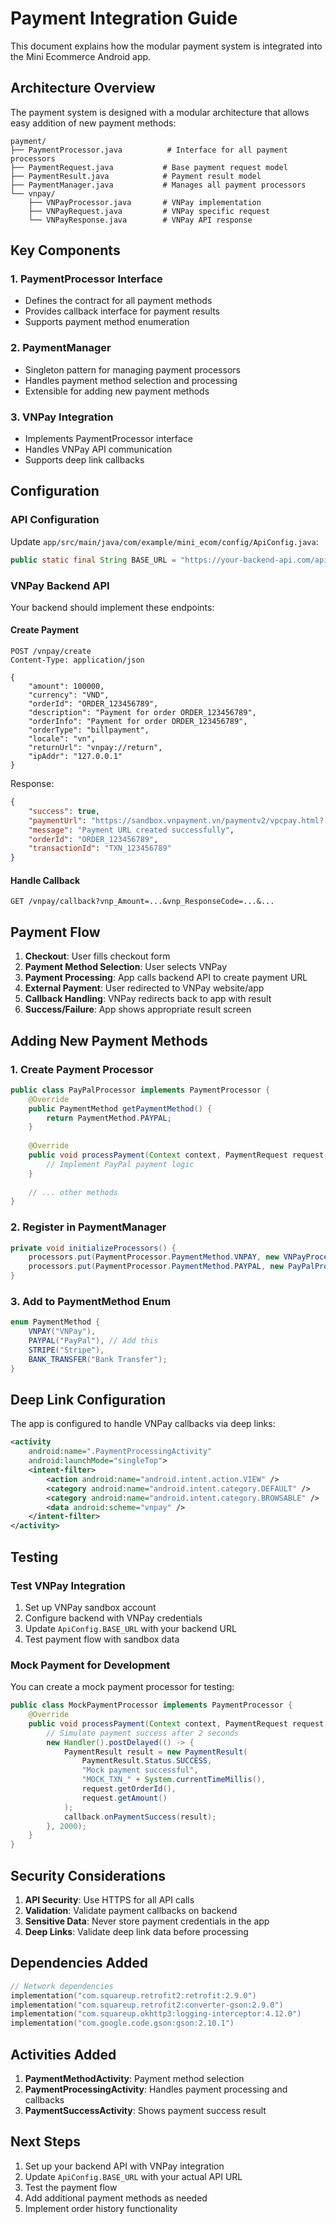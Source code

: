 # Payment Integration Guide

This document explains how the modular payment system is integrated into the Mini Ecommerce Android app.

## Architecture Overview

The payment system is designed with a modular architecture that allows easy addition of new payment methods:

```
payment/
├── PaymentProcessor.java          # Interface for all payment processors
├── PaymentRequest.java           # Base payment request model
├── PaymentResult.java            # Payment result model
├── PaymentManager.java           # Manages all payment processors
└── vnpay/
    ├── VNPayProcessor.java       # VNPay implementation
    ├── VNPayRequest.java         # VNPay specific request
    └── VNPayResponse.java        # VNPay API response
```

## Key Components

### 1. PaymentProcessor Interface
- Defines the contract for all payment methods
- Provides callback interface for payment results
- Supports payment method enumeration

### 2. PaymentManager
- Singleton pattern for managing payment processors
- Handles payment method selection and processing
- Extensible for adding new payment methods

### 3. VNPay Integration
- Implements PaymentProcessor interface
- Handles VNPay API communication
- Supports deep link callbacks

## Configuration

### API Configuration
Update `app/src/main/java/com/example/mini_ecom/config/ApiConfig.java`:

```java
public static final String BASE_URL = "https://your-backend-api.com/api/";
```

### VNPay Backend API
Your backend should implement these endpoints:

#### Create Payment
```
POST /vnpay/create
Content-Type: application/json

{
    "amount": 100000,
    "currency": "VND",
    "orderId": "ORDER_123456789",
    "description": "Payment for order ORDER_123456789",
    "orderInfo": "Payment for order ORDER_123456789",
    "orderType": "billpayment",
    "locale": "vn",
    "returnUrl": "vnpay://return",
    "ipAddr": "127.0.0.1"
}
```

Response:
```json
{
    "success": true,
    "paymentUrl": "https://sandbox.vnpayment.vn/paymentv2/vpcpay.html?...",
    "message": "Payment URL created successfully",
    "orderId": "ORDER_123456789",
    "transactionId": "TXN_123456789"
}
```

#### Handle Callback
```
GET /vnpay/callback?vnp_Amount=...&vnp_ResponseCode=...&...
```

## Payment Flow

1. **Checkout**: User fills checkout form
2. **Payment Method Selection**: User selects VNPay
3. **Payment Processing**: App calls backend API to create payment URL
4. **External Payment**: User redirected to VNPay website/app
5. **Callback Handling**: VNPay redirects back to app with result
6. **Success/Failure**: App shows appropriate result screen

## Adding New Payment Methods

### 1. Create Payment Processor
```java
public class PayPalProcessor implements PaymentProcessor {
    @Override
    public PaymentMethod getPaymentMethod() {
        return PaymentMethod.PAYPAL;
    }
    
    @Override
    public void processPayment(Context context, PaymentRequest request, PaymentCallback callback) {
        // Implement PayPal payment logic
    }
    
    // ... other methods
}
```

### 2. Register in PaymentManager
```java
private void initializeProcessors() {
    processors.put(PaymentProcessor.PaymentMethod.VNPAY, new VNPayProcessor());
    processors.put(PaymentProcessor.PaymentMethod.PAYPAL, new PayPalProcessor()); // Add this
}
```

### 3. Add to PaymentMethod Enum
```java
enum PaymentMethod {
    VNPAY("VNPay"),
    PAYPAL("PayPal"), // Add this
    STRIPE("Stripe"),
    BANK_TRANSFER("Bank Transfer");
}
```

## Deep Link Configuration

The app is configured to handle VNPay callbacks via deep links:

```xml
<activity
    android:name=".PaymentProcessingActivity"
    android:launchMode="singleTop">
    <intent-filter>
        <action android:name="android.intent.action.VIEW" />
        <category android:name="android.intent.category.DEFAULT" />
        <category android:name="android.intent.category.BROWSABLE" />
        <data android:scheme="vnpay" />
    </intent-filter>
</activity>
```

## Testing

### Test VNPay Integration
1. Set up VNPay sandbox account
2. Configure backend with VNPay credentials
3. Update `ApiConfig.BASE_URL` with your backend URL
4. Test payment flow with sandbox data

### Mock Payment for Development
You can create a mock payment processor for testing:

```java
public class MockPaymentProcessor implements PaymentProcessor {
    @Override
    public void processPayment(Context context, PaymentRequest request, PaymentCallback callback) {
        // Simulate payment success after 2 seconds
        new Handler().postDelayed(() -> {
            PaymentResult result = new PaymentResult(
                PaymentResult.Status.SUCCESS,
                "Mock payment successful",
                "MOCK_TXN_" + System.currentTimeMillis(),
                request.getOrderId(),
                request.getAmount()
            );
            callback.onPaymentSuccess(result);
        }, 2000);
    }
}
```

## Security Considerations

1. **API Security**: Use HTTPS for all API calls
2. **Validation**: Validate payment callbacks on backend
3. **Sensitive Data**: Never store payment credentials in the app
4. **Deep Links**: Validate deep link data before processing

## Dependencies Added

```kotlin
// Network dependencies
implementation("com.squareup.retrofit2:retrofit:2.9.0")
implementation("com.squareup.retrofit2:converter-gson:2.9.0")
implementation("com.squareup.okhttp3:logging-interceptor:4.12.0")
implementation("com.google.code.gson:gson:2.10.1")
```

## Activities Added

1. **PaymentMethodActivity**: Payment method selection
2. **PaymentProcessingActivity**: Handles payment processing and callbacks
3. **PaymentSuccessActivity**: Shows payment success result

## Next Steps

1. Set up your backend API with VNPay integration
2. Update `ApiConfig.BASE_URL` with your actual API URL
3. Test the payment flow
4. Add additional payment methods as needed
5. Implement order history functionality 